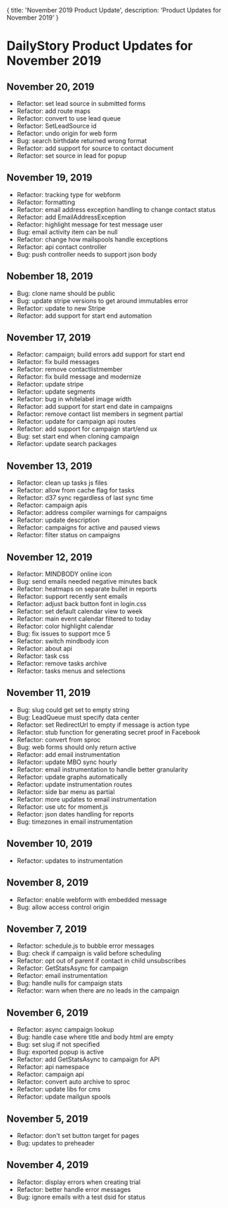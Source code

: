 {
	title: 'November 2019 Product Update',
	description: 'Product Updates for November 2019'
}
# DailyStory Product Updates for November 2019
## November 20, 2019
* Refactor: set lead source in submitted forms
* Refactor: add route maps
* Refactor: convert to use lead queue
* Refactor: SetLeadSource id
* Refactor: undo origin for web form
* Bug: search birthdate returned wrong format
* Refactor: add support for source to contact document
* Refactor: set source in lead for popup

## November 19, 2019
* Refactor: tracking type for webform
* Refactor: formatting
* Refactor: email address exception handling to change contact status
* Refactor: add EmailAddressException
* Refactor: highlight message for test message user
* Bug: email activity item can be null
* Refactor: change how mailspools handle exceptions
* Refactor: api contact controller
* Bug: push controller needs to support json body

## Nobember 18, 2019
* Bug: clone name should be public
* Bug: update stripe versions to get around immutables error
* Refactor: update to new Stripe
* Refactor: add support for start end automation

## November 17, 2019
* Refactor: campaign; build errors add support for start end
* Refactor: fix build messages
* Refactor: remove contactlistmember
* Refactor: fix build message and modernize
* Refactor: update stripe
* Refactor: update segments
* Refactor: bug in whitelabel image width
* Refactor: add support for start end date in campaigns
* Refactor: remove contact list members in segment partial
* Refactor: update for campaign api routes
* Refactor: add support for campaign start/end ux
* Bug: set start end when cloning campaign
* Refactor: update search packages

## November 13, 2019
* Refactor: clean up tasks js files
* Refactor: allow from cache flag for tasks
* Refactor: d37 sync regardless of last sync time
* Refactor: campaign apis
* Refactor: address compiler warnings for campaigns
* Refactor: update description
* Refactor: campaigns for active and paused views
* Refactor: filter status on campaigns

## November 12, 2019
* Refactor: MINDBODY online icon
* Bug: send emails needed negative minutes back
* Refactor: heatmaps on separate bullet in reports
* Refactor: support recently sent emails
* Refactor: adjust back button font in login.css
* Refactor: set default calendar view to week
* Refactor: main event calendar filtered to today
* Refactor: color highlight calendar
* Bug: fix issues to support mce 5
* Refactor: switch mindbody icon
* Refactor: about api
* Refactor: task css
* Refactor: remove tasks archive
* Refactor: tasks menus and selections

## November 11, 2019
* Bug: slug could get set to empty string
* Bug: LeadQueue must specify data center
* Refactor: set RedirectUrl to empty if message is action type
* Refactor: stub function for generating secret proof in Facebook
* Refactor: convert from sproc
* Bug: web forms should only return active
* Refactor: add email instrumentation
* Refactor: update MBO sync hourly
* Refactor: email instrumentation to handle better granularity
* Refactor: update graphs automatically
* Refactor: update instrumentation routes
* Refactor: side bar menu as partial
* Refactor: more updates to email instrumentation
* Refactor: use utc for moment.js
* Refactor: json dates handling for reports
* Bug: timezones in email instrumentation

## November 10, 2019
* Refactor: updates to instrumentation

## November 8, 2019
* Refactor: enable webform with embedded message
* Bug: allow access control origin

## November 7, 2019
* Refactor: schedule.js to bubble error messages
* Bug: check if campaign is valid before scheduling
* Refactor: opt out of parent if contact in child unsubscribes
* Refactor: GetStatsAsync for campaign
* Refactor: email instrumentation
* Bug: handle nulls for campaign stats
* Refactor: warn when there are no leads in the campaign

## November 6, 2019
* Refactor: async campaign lookup
* Bug: handle case where title and body html are empty
* Bug: set slug if not specified
* Bug: exported popup is active
* Refactor: add GetStatsAsync to campaign for API
* Refactor: api namespace
* Refactor: campaign api
* Refactor: convert auto archive to sproc
* Refactor: update libs for cms
* Refactor: update mailgun spools

## November 5, 2019
* Refactor: don't set button target for pages
* Bug: updates to preheader

## November 4, 2019
* Refactor: display errors when creating trial
* Refactor: better handle error messages
* Bug: ignore emails with a test dsid for status